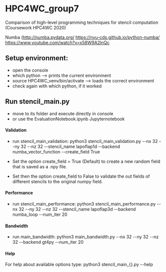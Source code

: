 # HPC4WC_group7
Comparison of high-level programming techniques for stencil computation (Coursework HPC4WC 2020)

Numba (http://numba.pydata.org/ 
https://nyu-cds.github.io/python-numba/
https://www.youtube.com/watch?v=x58W9A2lnQc 

## Setup environment:
- open the console
- which python --> prints the current environment
- source HPC4WC_venv/bin/activate --> loads the correct environment
- check again with which python, if it worked

## Run stencil_main.py
- move to its folder and execute directly in console
- or use the EvaluationNotebook.ipynb Jupyternotebook

#### Validation
- run stencil_main_validation:
python3 stencil_main_validation.py --nx 32 --ny 32 --nz 32 --stencil_name lapoflap1d --backend numba_vector_function --create_field True

- Set the option create_field = True (Default) to create a new random field that is saved as a .npy file.
- Set then the option create_field to False to validate the out fields of different stencils to the original numpy field.

#### Performance
- run stencil_main_performance:
python3 stencil_main_performance.py --nx 32 --ny 32 --nz 32 --stencil_name lapoflap3d --backend numba_loop --num_iter 20

#### Bandwidth
- run main_bandwidth:
python3 main_bandwidth.py --nx 32 --ny 32 --nz 32 --backend gt4py --num_iter 20


#### Help
For help about available options type: 
python3 stencil_main_{}.py --help



  
